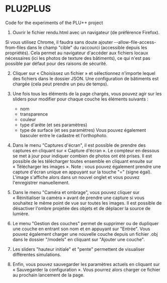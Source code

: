 # PLU2PLUS
Code for the experiments of the PLU++ project

1. Ouvrir le fichier rendu.html avec un navigateur (de préférence Firefox).

Si vous utilisez Chrome, il faudra sans doute ajouter --allow-file-access-from-files dans le champ "cible" du raccourci (accessible depuis les propriétés). Cela permet au navigateur d'accéder aux fichiers locaux nécessaires (ici les photos de texture des bâtiments), ce qui n'est pas possible par défaut pour des raisons de sécurité.


2. Cliquer sur « Choisissez un fichier » et sélectionnez n'importe lequel des fichiers dans le dossier JSON. Une configuration de bâtiments est chargée (cela peut prendre un peu de temps).


3. Une fois tous les éléments de la page chargés, vous pouvez agir sur les sliders pour modifier pour chaque couche les éléments suivants :
    - nom
    - transparence
    - couleur  
    - type d'arête (et ses paramètres)
    - type de surface (et ses paramètres)
Vous pouvez également basculer entre le cadastre et l'orthophoto.


4. Dans le menu "Captures d'écran", il est possible de prendre des captures en cliquant sur « Capture d'écran ». Le compteur en dessous se met à jour pour indiquer combien de photos ont été prises. Il est possible de les télécharger toutes ensemble en cliquant ensuite sur « Télécharger les images ».
Note : vous pouvez également prendre une capture d'écran unique en appuyant sur la touche "=" (signe égal). L'image s'affiche alors dans un nouvel onglet et vous pouvez l'enregistrer manuellement.

5. Dans le menu "Caméra et ombrage", vous pouvez cliquer sur « Réinitialiser la caméra » avant de prendre une capture si vous souhaitez le même point de vue sur toutes les images.
Il est possible de désactiver l'ombre projetée des objets et de déplacer la source de lumière.

6. Le menu "Gestion des couches" permet de supprimer ou de dupliquer une couche en entrant son nom et en appuyant sur "Entrée". Vous pouvez également charger une nouvelle couche depuis un fichier .obj dans le dossier "/models" en cliquant sur "Ajouter une couche".

7. Les sliders "hauteur initiale" et "pente" permettent de visualiser différentes simulations.

8. Enfin, vous pouvez sauvegarder les paramètres actuels en cliquant sur « Sauvegarder la configuration ». Vous pourrez alors charger ce fichier au prochain lancement de la page.